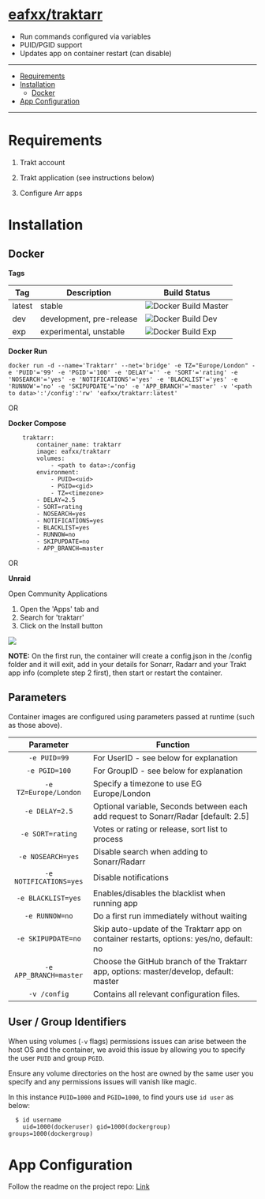 # [eafxx/traktarr](https://hub.docker.com/r/eafxx/traktarr)

- Run commands configured via variables
- PUID/PGID support
- Updates app on container restart (can disable)

---

- [Requirements](#requirements)
- [Installation](#installation)
	- [Docker](#docker)
- [App Configuration](#app-configuration)

---


# Requirements

1. Trakt account

2. Trakt application (see instructions below)

3. Configure Arr apps

# Installation

## Docker

**Tags**

| Tag      | Description                          | Build Status                                                                                                | 
| ---------|--------------------------------------|-------------------------------------------------------------------------------------------------------------|
| latest | stable                 | ![Docker Build Master](https://github.com/elmerfdz/docker-traktarr/workflows/Docker%20Build%20Master/badge.svg)  | 
| dev | development, pre-release      | ![Docker Build Dev](https://github.com/elmerfdz/docker-traktarr/workflows/Docker%20Build%20Dev/badge.svg)     |
| exp | experimental, unstable        | ![Docker Build Exp](https://github.com/elmerfdz/docker-traktarr/workflows/Docker%20Build%20Exp/badge.svg)   | 

**Docker Run**

```
docker run -d --name='Traktarr' --net='bridge' -e TZ="Europe/London" -e 'PUID'='99' -e 'PGID'='100' -e 'DELAY'='' -e 'SORT'='rating' -e 'NOSEARCH'='yes' -e 'NOTIFICATIONS'='yes' -e 'BLACKLIST'='yes' -e 'RUNNOW'='no' -e 'SKIPUPDATE'='no' -e 'APP_BRANCH'='master' -v '<path to data>':'/config':'rw' 'eafxx/traktarr:latest'

```
OR

**Docker Compose**

```
    traktarr:
        container_name: traktarr
        image: eafxx/traktarr
        volumes:
            - <path to data>:/config
        environment:
            - PUID=<uid>
            - PGID=<gid>        
            - TZ=<timezone>
	    - DELAY=2.5	    
	    - SORT=rating
	    - NOSEARCH=yes
	    - NOTIFICATIONS=yes
	    - BLACKLIST=yes
	    - RUNNOW=no
	    - SKIPUPDATE=no
	    - APP_BRANCH=master      
```

OR 

**Unraid**

   Open Community Applications

1. Open the 'Apps' tab and
2. Search for 'traktarr'
3. Click on the Install button

![](https://i.imgur.com/QXV2pTO.png)



**NOTE:** On the first run, the container will create a config.json in the /config folder and it will exit, add in your details for Sonarr, Radarr and your Trakt app info (complete step 2 first), then start or restart the container.

## Parameters

Container images are configured using parameters passed at runtime (such as those above). 

| Parameter | Function |
| :----: | --- |
| `-e PUID=99` | For UserID - see below for explanation |
| `-e PGID=100` | For GroupID - see below for explanation |
| `-e TZ=Europe/London` | Specify a timezone to use EG Europe/London |
| `-e DELAY=2.5` | Optional variable, Seconds between each add request to Sonarr/Radar [default: 2.5] |
| `-e SORT=rating` | Votes or rating or release, sort list to process |
| `-e NOSEARCH=yes` | Disable search when adding to Sonarr/Radarr|
| `-e NOTIFICATIONS=yes` | Disable notifications |
| `-e BLACKLIST=yes` | Enables/disables the blacklist when running app |
| `-e RUNNOW=no` | Do a first run immediately without waiting |
| `-e SKIPUPDATE=no` | Skip auto-update of the Traktarr app on container restarts, options: yes/no, default: no |
| `-e APP_BRANCH=master` | Choose the GitHub branch of the Traktarr app, options: master/develop, default: master |
| `-v /config` | Contains all relevant configuration files. |

## User / Group Identifiers

When using volumes (`-v` flags) permissions issues can arise between the host OS and the container, we avoid this issue by allowing you to specify the user `PUID` and group `PGID`.

Ensure any volume directories on the host are owned by the same user you specify and any permissions issues will vanish like magic.

In this instance `PUID=1000` and `PGID=1000`, to find yours use `id user` as below:

```
  $ id username
    uid=1000(dockeruser) gid=1000(dockergroup) groups=1000(dockergroup)
```

# App Configuration

Follow the readme on the project  repo: [Link](https://github.com/l3uddz/traktarr#2-create-a-trakt-application)
